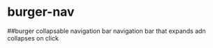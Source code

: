# burger-nav
##burger collapsable navigation bar
navigation bar that expands adn collapses on click

